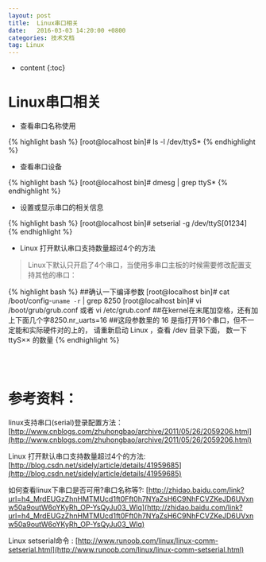 ```yaml
---
layout: post
title:  Linux串口相关
date:   2016-03-03 14:20:00 +0800
categories: 技术文档
tag: Linux
---
```


* content
{:toc}


Linux串口相关
==============================

* 查看串口名称使用

{% highlight bash %}
[root@localhost bin]# ls -l /dev/ttyS*
{% endhighlight %}

* 查看串口设备

{% highlight bash %}
[root@localhost bin]# dmesg | grep ttyS*
{% endhighlight %}

* 设置或显示串口的相关信息

{% highlight bash %}
[root@localhost bin]# setserial -g /dev/ttyS[01234]
{% endhighlight %}

* Linux 打开默认串口支持数量超过4个的方法

> Linux下默认只开启了4个串口，当使用多串口主板的时候需要修改配置支持其他的串口：

{% highlight bash %}
##确认一下编译参数
[root@localhost bin]# cat /boot/config-`uname -r` | grep 8250
[root@localhost bin]# vi /boot/grub/grub.conf 或者 vi /etc/grub.conf
##在kernel在末尾加空格，还有加上下面几个字8250.nr_uarts=16
##这段参数里的 16 是指打开16个串口，但不一定能和实际硬件对的上的， 请重新启动 Linux ，查看 /dev 目录下面， 数一下 ttyS×× 的数量
{% endhighlight %}


<br />
<br />

参考资料：
===========================

linux支持串口(serial)登录配置方法：[http://www.cnblogs.com/zhuhongbao/archive/2011/05/26/2059206.html](http://www.cnblogs.com/zhuhongbao/archive/2011/05/26/2059206.html)

Linux 打开默认串口支持数量超过4个的方法: [http://blog.csdn.net/sidely/article/details/41959685](http://blog.csdn.net/sidely/article/details/41959685)

如何查看linux下串口是否可用?串口名称等?: [http://zhidao.baidu.com/link?url=h4_MrdEUGzZhnHMTMUcd1ft0Fft0h7NYaZsH6C9NhFCVZKeJD6UVxnw50a9outW6oYKyRh_OP-YsQyJu03_Wlq](http://zhidao.baidu.com/link?url=h4_MrdEUGzZhnHMTMUcd1ft0Fft0h7NYaZsH6C9NhFCVZKeJD6UVxnw50a9outW6oYKyRh_OP-YsQyJu03_Wlq)

Linux setserial命令 : [http://www.runoob.com/linux/linux-comm-setserial.html](http://www.runoob.com/linux/linux-comm-setserial.html)
<br />
<br />
